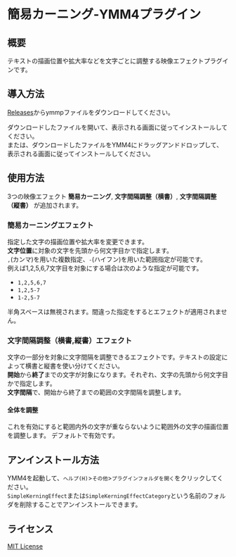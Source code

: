 # 簡易カーニング-YMM4プラグイン
## 概要
テキストの描画位置や拡大率などを文字ごとに調整する映像エフェクトプラグインです。  
## 導入方法
[Releases](https://github.com/tetra-te/SimpleKerningEffect/releases/latest)からymmpファイルをダウンロードしてください。  

ダウンロードしたファイルを開いて、表示される画面に従ってインストールしてください。  
または、ダウンロードしたファイルをYMM4にドラッグアンドドロップして、表示される画面に従ってインストールしてください。  
## 使用方法
3つの映像エフェクト **簡易カーニング**, **文字間隔調整（横書）**, **文字間隔調整（縦書）** が追加されます。  
### 簡易カーニングエフェクト
指定した文字の描画位置や拡大率を変更できます。  
**文字位置**に対象の文字を先頭から何文字目かで指定します。  
`,`(カンマ)を用いた複数指定、`-`(ハイフン)を用いた範囲指定が可能です。  
例えば1,2,5,6,7文字目を対象にする場合は次のような指定が可能です。  
* `1,2,5,6,7`
* `1,2,5-7`
* `1-2,5-7`  

半角スペースは無視されます。間違った指定をするとエフェクトが適用されません。  
### 文字間隔調整（横書,縦書）エフェクト
文字の一部分を対象に文字間隔を調整できるエフェクトです。テキストの設定によって横書と縦書を使い分けてください。  
**開始**から**終了**までの文字が対象になります。それぞれ、文字の先頭から何文字目かで指定します。  
**文字間隔**で、開始から終了までの範囲の文字間隔を調整します。
#### 全体を調整
これを有効にすると範囲内外の文字が重ならないように範囲外の文字の描画位置を調整します。
デフォルトで有効です。
## アンインストール方法
YMM4を起動して、`ヘルプ(H)`>`その他`>`プラグインフォルダを開く`をクリックしてください。  
`SimpleKerningEffect`または`SimpleKerningEffectCategory`という名前のフォルダを削除することでアンインストールできます。  
## ライセンス
[MIT License](./LICENSE)
